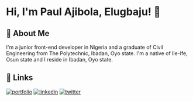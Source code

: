 # Hi, I'm Paul Ajibola, Elugbaju! 👋


## 🚀 About Me
I'm a junior front-end developer in Nigeria and a graduate of Civil Engineering from The Polytechnic, Ibadan, Oyo state. I'm a native of Ile-Ife, Osun state and I reside in Ibadan, Oyo state.


## 🔗 Links
[![portfolio](https://img.shields.io/badge/my_portfolio-000?style=for-the-badge&logo=ko-fi&logoColor=white)](https://replit.com/@harjibbolar26)
[![linkedin](https://img.shields.io/badge/linkedin-0A66C2?style=for-the-badge&logo=linkedin&logoColor=white)](https://www.linkedin.com/in/jibbypaul)
[![twitter](https://img.shields.io/badge/twitter-1DA1F2?style=for-the-badge&logo=twitter&logoColor=white)](https://twitter.com/jibbypaul)
